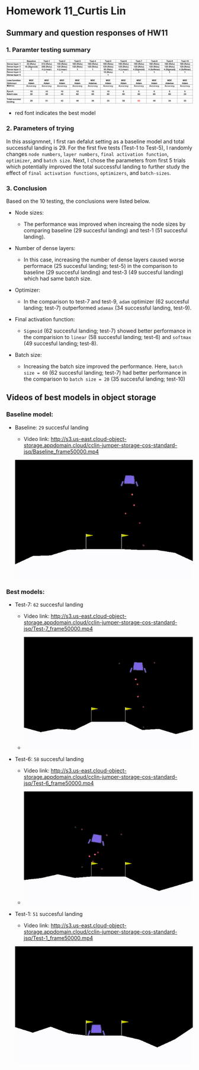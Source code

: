 # Homework 11_Curtis Lin

## Summary and question responses of HW11

### 1. Paramter testing summary

![hw11_summary](hw11_summary.png)
- red font indicates the best model

### 2. Parameters of trying

In this assignmnet, I first ran defalut setting as a baseline model and total successful landing is 29. For the first five tests (Test-1 to Test-5), I randomly changes `node numbers`, `layer numbers`, `final activation function`, `optimizer`, and `batch size`. Next, I chose the parameters from first 5 trials which potentially improved the total successful landing to further study the effect of `final activation functions`, `optimizers`, and `batch-sizes`. 

### 3. Conclusion

Based on the 10 testing, the conclusions were listed below. 

- Node sizes: 
    - The performance was improved when increaing the node sizes by comparing baseline (29 succesful landing) and test-1 (51 succesful landing). 

- Number of dense layers: 
    - In this case, increasing the number of dense layers caused worse performace (25 succesful landing; test-5) in the comparison to baseline (29 succesful landing) and test-3 (49 succesful landing) which had same batch size. 

- Optimizer:
    - In the comparison to test-7 and test-9, `adam` optimizer (62 succesful landing; test-7) outperformed `adamax` (34 successful landing, test-9). 

- Final activation function:
    - `Sigmoid` (62 succesful landing; test-7) showed better performance in the comparision to `linear` (58 succesful landing; test-6) and `softmax` (49 succesful landing; test-8).

- Batch size:
    - Increasing the batch size improved the performance. Here, `batch size = 60` (62 succesful landing; test-7) had better performance in the comparison to `batch size = 20` (35 succesful landing; test-10) 

## Videos of best models in object storage

### Baseline model:

- Baseline: `29` succesful landing
    - Video link: http://s3.us-east.cloud-object-storage.appdomain.cloud/cclin-jumper-storage-cos-standard-jsq/Baseline_frame50000.mp4


    ![Baseline-50000](Baseline_frame50000.gif)

### Best models:
- Test-7: `62` succesful landing
    - Video link: http://s3.us-east.cloud-object-storage.appdomain.cloud/cclin-jumper-storage-cos-standard-jsq/Test-7_frame50000.mp4


    - ![Test7-50000](Test-7_frame50000.gif)

- Test-6: `58` succesful landing
    - Video link: http://s3.us-east.cloud-object-storage.appdomain.cloud/cclin-jumper-storage-cos-standard-jsq/Test-6_frame50000.mp4


    - ![Test6-50000](Test-6_frame50000.gif)

- Test-1: `51` succesful landing
    - Video link: http://s3.us-east.cloud-object-storage.appdomain.cloud/cclin-jumper-storage-cos-standard-jsq/Test-1_frame50000.mp4


    ![Test1-50000](Test-1_frame50000.gif)





